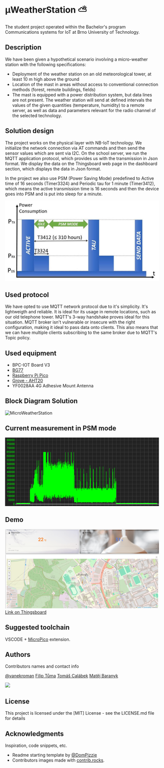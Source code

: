# μWeatherStation :partly_sunny:

The student project operated within the Bachelor's program Communications systems for IoT at Brno University of Technology.

## Description
We have been given a hypothetical scenario involving a micro-weather station with the following specifications:
- Deployment of the weather station on an old meteorological tower, at least 10 m high above the ground
- Location of the mast in areas without access to conventional connection methods (forest, remote buildings, fields)
- The mast is equipped with a power distribution system, but data lines are not present.
The weather station will send at defined intervals the values of the given quantities (temperature, humidity) to a remote server, as well as data and parameters relevant for the radio channel of the selected technology.

## Solution design
The project works on the physical layer with NB-IoT technology. We initialize the network connection via AT commands and then send the sensor values which are sent via I2C. On the school server, we run the MQTT application protocol, which provides us with the transmission in Json format. We display the data on the Thingsboard web page in the dashboard section, which displays the data in Json format.

In the project we also use PSM (Power Saving Mode) predefined to Active time of 16 seconds (Timer3324) and Periodic tau for 1 minute (Timer3412), which means the active transmission time is 16 seconds and then the device goes into PSM and is put into sleep for a minute.


![Timers in PSM](./PSM.PNG)


## Used protocol
We have opted to use MQTT network protocol due to it's simplicity. It's lightweigth and reliable. It is ideal for its usage in remote locations, such as our old telephone tower. MQTT's 3-way handshake proves ideal for this situation. MQTT broker isn't vulnerable or insecure with the right configuration, making it ideal to pass data onto clients. This also means that we can have multiple clients subscribing to the same broker due to MQTT's Topic policy.

## Used equipment
- BPC-IOT Board V3
- [BG77](https://www.quectel.com/product/lte-bg77-cat-m1-nb2)
- [Raspberry Pi Pico](https://www.raspberrypi.com/products/raspberry-pi-pico/)
- [Grove - AHT20](https://wiki.seeedstudio.com/Grove-AHT20-I2C-Industrial-Grade-Temperature&Humidity-Sensor)
- YF0028AA 4G Adhesive Mount Antenna

## Block Diagram Solution
![MicroWeatherStation](./Block_diagram_v2)

## Current measurement in PSM mode
![Current measurement](./adc_current.png)

## Demo
![Dashboard on Thingsboard](./dashboard.PNG)
[Link on Thingsboard](http://147.229.146.40:48080/)

## Suggested toolchain
VSCODE + [MicroPico](https://marketplace.visualstudio.com/items?itemName=paulober.pico-w-go) extension.

## Authors
Contributors names and contact info

  [@vanekroman](https://github.com/vanekroman)
  [Filip Tůma](https://github.com/FilipTuma2001)
  [Tomáš Calábek](https://github.com/siberiacaly)
  [Matěj Baranyk](https://github.com/baranykmatej)

<a href="https://github.com/vanekroman/MicroWeatherStation/graphs/contributors">
  <img src="https://contrib.rocks/image?repo=vanekroman/MicroWeatherStation" />
</a>

## License
This project is licensed under the [MIT] License - see the LICENSE.md file for details

## Acknowledgments
Inspiration, code snippets, etc.
* Readme starting template by [@DomPizzie](https://gist.github.com/DomPizzie/7a5ff55ffa9081f2de27c315f5018afc)
* Contributors images made with [contrib.rocks](https://contrib.rocks).

